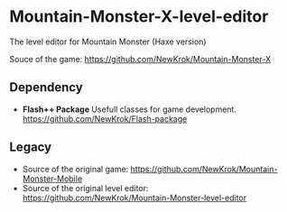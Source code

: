 # Mountain-Monster-X-level-editor
The level editor for Mountain Monster (Haxe version)

Souce of the game: https://github.com/NewKrok/Mountain-Monster-X

## Dependency
  * **Flash++ Package** Usefull classes for game development. https://github.com/NewKrok/Flash-package

## Legacy
  * Source of the original game: https://github.com/NewKrok/Mountain-Monster-Mobile
  * Source of the original level editor: https://github.com/NewKrok/Mountain-Monster-level-editor
